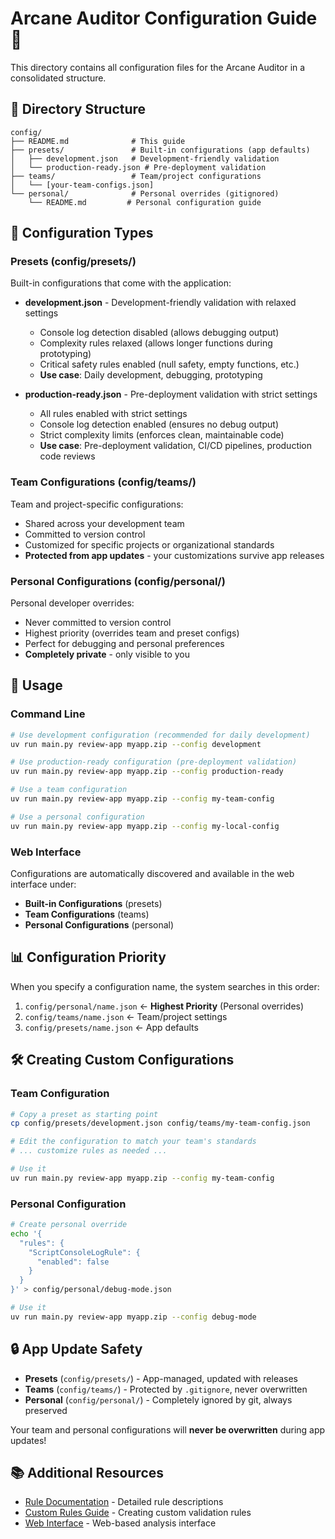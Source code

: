 # Arcane Auditor Configuration Guide 📜

This directory contains all configuration files for the Arcane Auditor in a consolidated structure.

## 📁 Directory Structure

```
config/
├── README.md              # This guide
├── presets/               # Built-in configurations (app defaults)
│   ├── development.json   # Development-friendly validation
│   └── production-ready.json # Pre-deployment validation
├── teams/                 # Team/project configurations
│   └── [your-team-configs.json]
└── personal/              # Personal overrides (gitignored)
    └── README.md         # Personal configuration guide
```

## 🎯 Configuration Types

### Presets (config/presets/)

Built-in configurations that come with the application:

- **development.json** - Development-friendly validation with relaxed settings

  - Console log detection disabled (allows debugging output)
  - Complexity rules relaxed (allows longer functions during prototyping)
  - Critical safety rules enabled (null safety, empty functions, etc.)
  - **Use case**: Daily development, debugging, prototyping
- **production-ready.json** - Pre-deployment validation with strict settings

  - All rules enabled with strict settings
  - Console log detection enabled (ensures no debug output)
  - Strict complexity limits (enforces clean, maintainable code)
  - **Use case**: Pre-deployment validation, CI/CD pipelines, production code reviews

### Team Configurations (config/teams/)

Team and project-specific configurations:

- Shared across your development team
- Committed to version control
- Customized for specific projects or organizational standards
- **Protected from app updates** - your customizations survive app releases

### Personal Configurations (config/personal/)

Personal developer overrides:

- Never committed to version control
- Highest priority (overrides team and preset configs)
- Perfect for debugging and personal preferences
- **Completely private** - only visible to you

## 🚀 Usage

### Command Line

```bash
# Use development configuration (recommended for daily development)
uv run main.py review-app myapp.zip --config development

# Use production-ready configuration (pre-deployment validation)
uv run main.py review-app myapp.zip --config production-ready

# Use a team configuration
uv run main.py review-app myapp.zip --config my-team-config

# Use a personal configuration
uv run main.py review-app myapp.zip --config my-local-config
```

### Web Interface

Configurations are automatically discovered and available in the web interface under:

- **Built-in Configurations** (presets)
- **Team Configurations** (teams)
- **Personal Configurations** (personal)

## 📊 Configuration Priority

When you specify a configuration name, the system searches in this order:

1. `config/personal/name.json` ← **Highest Priority** (Personal overrides)
2. `config/teams/name.json` ← Team/project settings
3. `config/presets/name.json` ← App defaults

## 🛠️ Creating Custom Configurations

### Team Configuration

```bash
# Copy a preset as starting point
cp config/presets/development.json config/teams/my-team-config.json

# Edit the configuration to match your team's standards
# ... customize rules as needed ...

# Use it
uv run main.py review-app myapp.zip --config my-team-config
```

### Personal Configuration

```bash
# Create personal override
echo '{
  "rules": {
    "ScriptConsoleLogRule": {
      "enabled": false
    }
  }
}' > config/personal/debug-mode.json

# Use it
uv run main.py review-app myapp.zip --config debug-mode
```

## 🔒 App Update Safety

- **Presets** (`config/presets/`) - App-managed, updated with releases
- **Teams** (`config/teams/`) - Protected by `.gitignore`, never overwritten
- **Personal** (`config/personal/`) - Completely ignored by git, always preserved

Your team and personal configurations will **never be overwritten** during app updates!

## 📚 Additional Resources

- [Rule Documentation](../parser/rules/RULE_BREAKDOWN.md) - Detailed rule descriptions
- [Custom Rules Guide](../parser/rules/custom/README.md) - Creating custom validation rules
- [Web Interface](../web/README.md) - Web-based analysis interface
